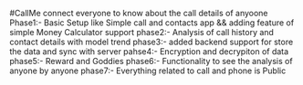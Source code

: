 #CallMe connect everyone to know about the call details of anyoone
Phase1:- Basic Setup like Simple call and contacts app && adding feature of simple Money Calculator support
phase2:- Analysis of call history and contact details with model trend
phase3:- added backend support for store the data and sync with server
pahse4:- Encryption and decrypiton of data
phase5:- Reward and Goddies
phase6:- Functionality to see the analysis of anyone by anyone
phase7:- Everything related to call and phone is Public
